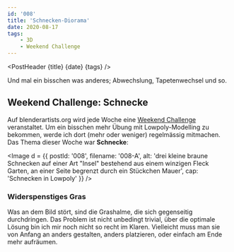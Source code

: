 ```yaml
---
id: '008'
title: 'Schnecken-Diorama'
date: 2020-08-17
tags:
    - 3D
    - Weekend Challenge
---
```




<script>
    import Image from '$lib/Image.svelte'
	import PostHeader from '$lib/PostHeader.svelte'
</script>



<PostHeader {title} {date} {tags} />

Und mal ein bisschen was anderes; Abwechslung, Tapetenwechsel und so.

## Weekend Challenge: Schnecke

Auf blenderartists.org wird jede Woche eine <a href="https://blenderartists.org/c/contests/weekend-challenge/25" target="_blank" rel="noopener noreferrer">Weekend Challenge</a> veranstaltet. Um ein bisschen mehr Übung mit Lowpoly-Modelling zu bekommen, werde ich dort (mehr oder weniger) regelmässig mitmachen. Das Thema dieser Woche war **Schnecke**:

<Image d = {{ postId: '008', filename: '008-A',
	alt: 'drei kleine braune Schnecken auf einer Art "Insel" bestehend aus einem winzigen Fleck Garten, an einer Seite begrenzt durch ein Stückchen Mauer',
	cap: 'Schnecken in Lowpoly'
}} />

### Widerspenstiges Gras

Was an dem Bild stört, sind die Grashalme, die sich gegenseitig durchdringen. Das Problem ist nicht unbedingt trivial, über die optimale Lösung bin ich mir noch nicht so recht im Klaren. Vielleicht muss man sie von Anfang an anders gestalten, anders platzieren, oder einfach am Ende mehr aufräumen.